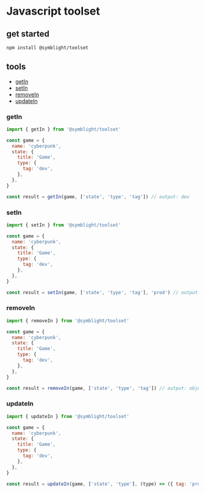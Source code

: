 # Javascript toolset

## get started
```bash
npm install @symblight/toolset
```

## tools
- [getIn](###getIn)
- [setIn](###setIn)
- [removeIn](###removeIn)
- [updateIn](###updateIn)

### getIn

```js
import { getIn } from '@symblight/toolset'

const game = {
  name: 'cyberpunk',
  state: {
    title: 'Game',
    type: {
      tag: 'dev',
    },
  },
}

const result = getIn(game, ['state', 'type', 'tag']) // output: dev
```

### setIn
```js
import { setIn } from '@symblight/toolset'

const game = {
  name: 'cyberpunk',
  state: {
    title: 'Game',
    type: {
      tag: 'dev',
    },
  },
}

const result = setIn(game, ['state', 'type', 'tag'], 'prod') // output: object game
```

### removeIn
```js
import { removeIn } from '@symblight/toolset'

const game = {
  name: 'cyberpunk',
  state: {
    title: 'Game',
    type: {
      tag: 'dev',
    },
  },
}

const result = removeIn(game, ['state', 'type', 'tag']) // output: object game
```

### updateIn
```js
import { updateIn } from '@symblight/toolset'

const game = {
  name: 'cyberpunk',
  state: {
    title: 'Game',
    type: {
      tag: 'dev',
    },
  },
}

const result = updateIn(game, ['state', 'type'], (type) => ({ tag: 'prod', version: 1 })) // output: object game
```